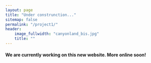 ```yaml
---
layout: page
title: "Under construnction..."
sitemap: false
permalink: "/project1/"
header:
    image_fullwidth: "canyonland_bis.jpg"
    title: ""
---
```



#### We are currently working on this new website. More online soon!